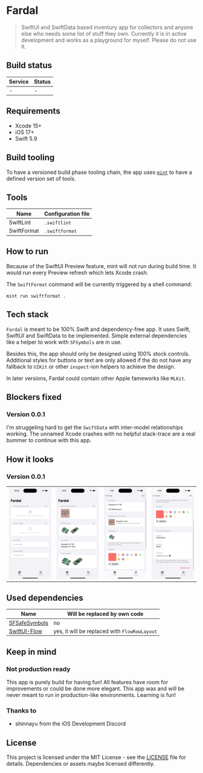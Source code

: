 # Fardal
> SwiftUI and SwiftData based inventury app for collectors and anyone else who needs some list of stuff they own.
> Currently it is in active development and works as a playground for myself. Please do not use it.

 ## Build status

|Service|Status|
|-------|------|
|-|-|

## Requirements
- Xcode 15+
- iOS 17+
- Swift 5.9

## Build tooling
To have a versioned build phase tooling chain, the app uses [`mint`](https://github.com/yonaskolb/Mint) to have a defined version set of tools. 

## Tools
|Name|Configuration file|
|-|-|
|SwiftLint|`.swiftlint`|
|SwiftFormat|`.swiftformat`|

## How to run
Because of the SwiftUI Preview feature, mint will not run during build time. It would run every Preview refresh which lets Xcode crash.

The `SwiftFormat` command will be currently triggered by a shell command:
```shell
mint run swiftformat .
```

## Tech stack
`Fardal` is meant to be 100% Swift and dependency-free app. It uses Swift, SwiftUI and SwiftData to be implemented. Simple external dependencies like a helper to work with `SFSymbols` are in use.

Besides this, the app should only be designed using 100% stock controls. Additional styles for buttons or text are only allowed if the do not have any fallback to `UIKit` or other `inspect`-ion helpers to achieve the design.

In later versions, Fardal could contain other Apple fameworks like `MLKit`.

## Blockers fixed
### Version 0.0.1
I'm struggeling hard to get the `SwiftData` with inter-model relationships working. The unnamed Xcode crashes with no helpful stack-trace are a real bummer to continue with this app.

## How it looks
### Version 0.0.1
| | | | |
|-|-|-|-|
|<img src="__docs/001-dashboard-empty-light.png"/>|<img src="__docs/001-dashboard-filled-light.png"/>|<img src="__docs/001-dashboard-item-detail-1.png"/>|<img src="__docs/001-dashboard-item-detail-2.png" />|

## Used dependencies

|Name|Will be replaced by own code|
|-|-|
|[SFSafeSymbols](https://github.com/SFSafeSymbols/SFSafeSymbols)|no|
|[SwiftUI-Flow](https://github.com/tevelee/SwiftUI-Flow)|yes, it will be replaced with `FlowRowLayout`|

## Keep in mind

### Not production ready
This app is purely build for having fun! All features have room for improvements or could be done more elegant. This app was and will be never meant to run in production-like environments. Learning is fun!

### Thanks to
- shinnayu from the iOS Development Discord

## License
This project is licensed under the MIT License - see the [LICENSE](LICENSE) file for details.
Dependencies or assets maybe licensed differently.
